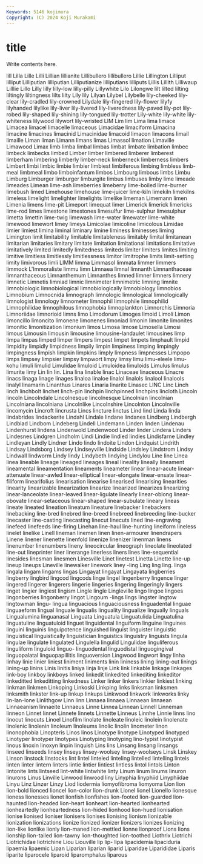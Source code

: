 ```yaml
---
Keywords: 5146 kojimura
Copyright: (C) 2024 Koji Murakami
---
```


# title

Write contents here.



 lill Lilla Lille Lilli Lillian lillianite
Lillibullero lillibullero Lillie Lillington Lilliput lilliput Lilliputian lilliputian Lilliputianize lilliputians
lilliputs Lillis Lillith Lilliwaup Lilllie Lillo Lilly lilly lilly-low lilly-pilly
Lillywhite Lilo Lilongwe lilt lilted lilting liltingly liltingness lilts lilty
Lily lily Lilyan Lilybel Lilybelle lily-cheeked lily-clear lily-cradled lily-crowned Lilydale
lily-fingered lily-flower lilyfy lilyhanded lilylike lily-liver lily-livered lily-liveredness lily-paved lily-pot
lily-robed lily-shaped lily-shining lily-tongued lily-trotter Lily-white lily-white lily-whiteness lilywood lilywort
lily-wristed LIM Lim lim Lima lima limace Limacea limacel limacelle
limaceous Limacidae limaciform Limacina limacine limacines limacinid Limacinidae limacoid limacon
limacons limail limaille Liman liman Limann limans limas Limassol limation
Limaville Limawood Limax limb limba limbal limbas limbat limbate limbation
limbec limbeck limbecks limbed Limber limber limbered limberer limberest limberham
limbering limberly limber-neck limberneck limberness limbers Limbert limbi limbic limbie
limbier limbiest limbiferous limbing limbless limb-meal limbmeal limbo limboinfantum limbos
Limbourg limbous limbs Limbu Limburg Limburger limburger limburgite limbus limbuses
limby lime limeade limeades Limean lime-ash limeberries limeberry lime-boiled lime-burner
limebush limed Limehouse limehouse lime-juicer lime-kiln limekiln limekilns limeless limelight
limelighter limelights limelike limeman Limemann limen Limenia limens lime-pit Limeport
limequat limer Limerick limerick limericks lime-rod limes limestone limestones limesulfur
lime-sulphur limesulphur limetta limettin lime-twig limewash lime-water limewater lime-white limewood
limewort limey limeys Limicolae limicoline limicolous Limidae limier limiest limina
liminal liminary limine liminess liminesses liming Limington limit limitability limitable
limitableness limitably limital limitanean limitarian limitaries limitary limitate limitation limitational
limitations limitative limitatively limited limitedly limitedness limiteds limiter limiters limites
limiting limitive limitless limitlessly limitlessness limitor limitrophe limits limit-setting limity
limivorous limli LIMM limma Limmasol limmata limmer limmers limmock L'Immoraliste
limmu limn Limnaea limnal limnanth Limnanthaceae limnanthaceous Limnanthemum Limnanthes limned
limner limners limnery limnetic Limnetis limniad limnic limnimeter limnimetric limning
limnite limnobiologic limnobiological limnobiologically limnobiology limnobios Limnobium Limnocnida limnograph limnologic
limnological limnologically limnologist limnology limnometer limnophil limnophile limnophilid Limnophilidae limnophilous
limnophobia limnoplankton Limnorchis Limnoria Limnoriidae limnorioid limns limo Limodorum Limoges
limoid Limoli Limon limoncillo limoncito limonene limonenes limoniad limonin limonite
limonites limonitic limonitization limonium limos Limosa limose Limosella Limosi limous
Limousin limousin limousine limousine-landaulet limousines limp limpa limpas limped limper
limpers limpest limpet limpets limphault limpid limpidity limpidly limpidness limpily
limpin limpiness limping limpingly limpingness limpish limpkin limpkins limply limpness
limpnesses Limpopo limps limpsey limpsier limpsy limpwort limpy limsy limu
limu-eleele limu-kohu limuli limulid Limulidae limuloid Limuloidea limuloids Limulus limulus
limurite limy Lin lin lin. Lina lina linable linac Linaceae
linaceous Linacre linacs linaga linage linages linaloa linaloe linalol linalols
linalool linalools linalyl linamarin Linanthus Linares Linaria linarite Linasec LINC
Linc Linch linch linchbolt linchet linch-pin linchpin linchpinned linchpins lincloth
Lincoln lincoln Lincolndale Lincolnesque lincolnesque Lincolnian lincolnian Lincolniana lincolniana Lincolnlike
Lincolnshire Lincolnton Lincolnville lincomycin Lincroft lincrusta Lincs lincture linctus Lind
lind Linda linda lindabrides lindackerite Lindahl Lindale lindane lindanes Lindberg
Lindbergh Lindblad Lindbom Lindeberg Lindell Lindemann Linden linden Lindenau Lindenhurst
lindens Lindenwold Lindenwood Linder linder Lindera Linders Lindesnes Lindgren Lindholm
Lindi Lindie lindied lindies Lindisfarne Lindley Lindleyan Lindly Lindner Lindo
lindo lindoite Lindon Lindquist Lindrith Lindsay Lindsborg Lindsey Lindseyville Lindside
Lindsley Lindstrom Lindsy Lindwall lindworm Lindy lindy Lindybeth lindying Lindylou
Line line Linea linea lineable lineage lineaged lineages lineal lineality
lineally lineament lineamental lineamentation lineaments lineameter linear linear-acute linear-attenuate linear-awled
linear-elliptical linear-elongate linear-ensate linear-filiform linearifolius linearisation linearise linearised linearising linearities
linearity linearizable linearization linearize linearized linearizes linearizing linear-lanceolate linear-leaved linear-ligulate
linearly linear-oblong linear-obovate linear-setaceous linear-shaped linear-subulate lineary lineas lineate lineated
lineation lineatum lineature linebacker linebackers linebacking line-bred linebred line-breed linebreed
linebreeding line-bucker linecaster line-casting linecasting linecut linecuts lined line-engraving linefeed
linefeeds line-firing Linehan line-haul line-hunting lineiform lineless linelet linelike Linell
lineman linemen linen linen-armourer linendrapers Linene linener linenette linenfold linenize
linenizer linenman linens linenumber linenumbers lineny lineocircular lineograph lineolate lineolated
line-out lineprinter liner linerange linerless liners lines line-sequential linesides linesman
linesmen Linesville Linet linetest Linetta Linette line-up lineup lineups Lineville
linewalker linework liney -ling Ling ling ling. linga lingala lingam
lingams lingas Lingayat lingayat Lingayata lingberries lingberry lingbird lingcod lingcods
linge lingel lingenberry lingence linger lingered lingerer lingerers lingerie lingeries
lingering lingeringly lingers linget lingier lingiest lingism Lingle lingle Lingleville
lingo lingoe lingoes lingonberries lingonberry lingot Lingoum -lings lings lingster
lingtow lingtowman lingu- lingua linguacious linguaciousness linguadental linguae linguaeform lingual
linguale lingualis linguality lingualize lingually linguals Lingualumina linguanasal Linguata Linguatula
Linguatulida Linguatulina linguatuline linguatuloid linguet linguidental linguiform linguine linguines linguini
linguinis linguipotence linguished linguist linguister linguistic linguistical linguistically linguistician linguistics
linguistry linguists lingula lingulae lingulate lingulated Lingulella lingulid Lingulidae linguliferous
linguliform linguloid linguo- linguodental linguodistal linguogingival linguopalatal linguopapillitis linguoversion Lingwood
lingwort lingy linha linhay linie linier liniest liniment liniments linin
lininess lining lining-out linings lining-up linins Linis linitis liniya linja
linje Link link linkable linkage linkages link-boy linkboy linkboys linked
linkedit linkedited linkediting linkeditor linkeditted linkeditting linkedness Linker linker linkers
linkier linkiest linking linkman linkmen Linkoping Linkoski Linkping links linksman
linksmen linksmith linkster link-up linkup linkups Linkwood linkwork linkworks linky
lin-lan-lone Linlithgow Linn linn Linnaea linnaea Linnaean linnaean Linnaeanism linnaeite
Linnaeus Linne Linnea Linnean Linnell Linneman linneon Linnet linnet Linnete
linnets Linnette Linneus Linnhe Linnie linns lino linocut linocuts Linoel
Linofilm linolate linoleate linoleic linolein linolenate linolenic linolenin linoleum linoleums
linolic linolin linometer linon linonophobia Linopteris Linos linos Linotype linotype
Linotyped linotyped Linotyper linotyper linotypes Linotyping linotyping lino-typist linotypist linous
linoxin linoxyn linpin linquish Lins lins Linsang linsang linsangs linseed
linseeds linsey linseys linsey-woolsey linsey-woolseys Linsk Linskey Linson linstock linstocks
lint lintel linteled linteling lintelled lintelling lintels linten linter lintern
linters lintie lintier lintiest lintless lintol lintols Linton lintonite lints
lintseed lint-white lintwhite linty Linum linum linums linuron linurons Linus
Linville Linwood linwood liny Linyphia linyphiid Linyphiidae Linyu Linz Linzer
Linzy Liod liodermia liomyofibroma liomyoma Lion lion lion-bold lionced lioncel
lion-color lion-drunk Lionel lionel Lionello lionesque lioness lionesses lionet lionfish
lionfishes lion-footed lion-guarded lion-haunted lion-headed lion-heart lionheart lion-hearted lionhearted lionheartedly
lionheartedness lion-hided lionhood lion-hued lionisation lionise lionised lioniser lionisers lionises
lionising lionism lionizable lionization lionizations lionize lionized lionizer lionizers lionizes
lionizing lion-like lionlike lionly lion-maned lion-mettled lionne lionproof Lions lions
lionship lion-tailed lion-tawny lion-thoughted lion-toothed Liothrix Liotrichi Liotrichidae liotrichine Liou
Liouville lip lip- lipa lipacidemia lipaciduria lipaemia lipaemic Lipan Liparian
liparian liparid Liparidae Liparididae Liparis liparite liparocele liparoid liparomphalus liparous
